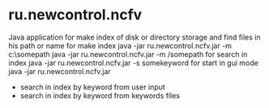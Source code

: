 # ru.newcontrol.ncfv
Java application for make index of disk or directory storage and find files in his path or name
for make index
java -jar ru.newcontrol.ncfv.jar -m c:\somepath
java -jar ru.newcontrol.ncfv.jar -m /somepath
for search in index
java -jar ru.newcontrol.ncfv.jar -s somekeyword
for start in gui mode
java -jar ru.newcontrol.ncfv.jar
*   search in index by keyword from user input
*   search in index by keyword from keywords files